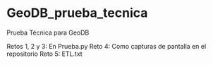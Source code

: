 # GeoDB_prueba_tecnica

Prueba Técnica para GeoDB

Retos 1, 2 y 3: En Prueba.py
Reto 4: Como capturas de pantalla en el repositorio
Reto 5: ETL.txt
